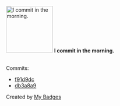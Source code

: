 <img src="https://my-badges.github.io/my-badges/morning-commits.png" alt="I commit in the morning." title="I commit in the morning." width="128">
<strong>I commit in the morning.</strong>
<br><br>

Commits:

- <a href="https://github.com/alexture/Flags/commit/f91d9dc3fa3d6880a84309e75340f6625a7cc339">f91d9dc</a>
- <a href="https://github.com/Hyle-org/devhub-hyle/commit/db3a8a92b6f505dd9643362aa1696e501632b4c0">db3a8a9</a>


Created by <a href="https://github.com/my-badges/my-badges">My Badges</a>